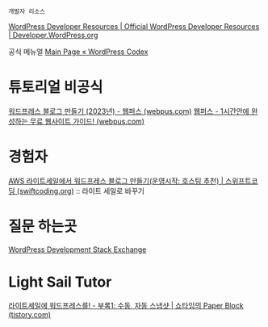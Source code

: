 	개발자 리소스
[WordPress Developer Resources | Official WordPress Developer Resources | Developer.WordPress.org](https://developer.wordpress.org/)

공식 메뉴얼
[Main Page « WordPress Codex](https://codex.wordpress.org/)

# 튜토리얼 비공식
[워드프레스 블로그 만들기 (2023년) - 웹퍼스 (webpus.com)](https://webpus.com/how-to-make-a-blog/#3%25eb%258b%25a8%25ea%25b3%2584-%25eb%258f%2584%25eb%25a9%2594%25ec%259d%25b8-%25ec%25a3%25bc%25ec%2586%258c%25ec%2597%2590-lets-encrypt-ssl-%25ec%25a0%2581%25ec%259a%25a9%25ed%2595%2598%25ea%25b8%25b0-https)
[웹퍼스 - 1시간안에 완성하는 무료 웹사이트 가이드! (webpus.com)](https://webpus.com/)

# 경험자
[AWS 라이트세일에서 워드프레스 블로그 만들기(운영시작: 호스팅 추천) | 스위프트코딩 (swiftcoding.org)](https://swiftcoding.org/start-blogging) :: 라이트 세일로 바꾸기

# 질문 하는곳
[WordPress Development Stack Exchange](https://wordpress.stackexchange.com/)


# Light Sail Tutor
[라이트세일에 워드프레스를! - 부록1: 수동, 자동 스냅샷 | 쇼타임의 Paper Block (tistory.com)](https://paperblock.tistory.com/7)